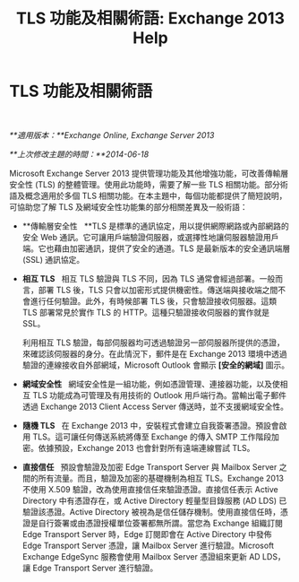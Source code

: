 ﻿---
title: 'TLS 功能及相關術語: Exchange 2013 Help'
TOCTitle: TLS 功能及相關術語
ms:assetid: 294ba2a9-892d-4a90-beec-9d298426b5f4
ms:mtpsurl: https://technet.microsoft.com/zh-tw/library/Bb430753(v=EXCHG.150)
ms:contentKeyID: 52062527
ms.date: 05/21/2018
mtps_version: v=EXCHG.150
ms.translationtype: MT
---

# TLS 功能及相關術語

 

_**適用版本：**Exchange Online, Exchange Server 2013_

_**上次修改主題的時間：**2014-06-18_

Microsoft Exchange Server 2013 提供管理功能及其他增強功能，可改善傳輸層安全性 (TLS) 的整體管理。使用此功能時，需要了解一些 TLS 相關功能。部分術語及概念適用於多個 TLS 相關功能。在本主題中，每個功能都提供了簡短說明，可協助您了解 TLS 及網域安全性功能集的部分相關差異及一般術語：

  - **傳輸層安全性   **TLS 是標準的通訊協定，用以提供網際網路或內部網路的安全 Web 通訊。它可讓用戶端驗證伺服器，或選擇性地讓伺服器驗證用戶端。它也藉由加密通訊，提供了安全的通道。TLS 是最新版本的安全通訊端層 (SSL) 通訊協定。

  - **相互 TLS**   相互 TLS 驗證與 TLS 不同，因為 TLS 通常會經過部署。一般而言，部署 TLS 後，TLS 只會以加密形式提供機密性。傳送端與接收端之間不會進行任何驗證。此外，有時候部署 TLS 後，只會驗證接收伺服器。這類 TLS 部署常見於實作 TLS 的 HTTP。這種只驗證接收伺服器的實作就是 SSL。
    
    利用相互 TLS 驗證，每部伺服器均可透過驗證另一部伺服器所提供的憑證，來確認該伺服器的身分。在此情況下，郵件是在 Exchange 2013 環境中透過驗證的連線接收自外部網域，Microsoft Outlook 會顯示 **\[安全的網域\]** 圖示。

  - **網域安全性**   網域安全性是一組功能，例如憑證管理、連接器功能，以及使相互 TLS 功能成為可管理及有用技術的 Outlook 用戶端行為。當輸出電子郵件透過 Exchange 2013 Client Access Server 傳送時，並不支援網域安全性。

  - **隨機 TLS**   在 Exchange 2013 中，安裝程式會建立自我簽署憑證。預設會啟用 TLS。這可讓任何傳送系統將傳至 Exchange 的傳入 SMTP 工作階段加密。依據預設，Exchange 2013 也會針對所有遠端連線嘗試 TLS。

  - **直接信任**   預設會驗證及加密 Edge Transport Server 與 Mailbox Server 之間的所有流量。而且，驗證及加密的基礎機制為相互 TLS。Exchange 2013 不使用 X.509 驗證，改為使用直接信任來驗證憑證。直接信任表示 Active Directory 中有憑證存在，或 Active Directory 輕量型目錄服務 (AD LDS) 已驗證該憑證。Active Directory 被視為是信任儲存機制。使用直接信任時，憑證是自行簽署或由憑證授權單位簽署都無所謂。當您為 Exchange 組織訂閱 Edge Transport Server 時，Edge 訂閱即會在 Active Directory 中發佈 Edge Transport Server 憑證，讓 Mailbox Server 進行驗證。Microsoft Exchange EdgeSync 服務會使用 Mailbox Server 憑證組來更新 AD LDS，讓 Edge Transport Server 進行驗證。

